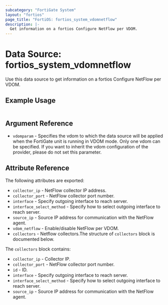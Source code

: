 ```yaml
---
subcategory: "FortiGate System"
layout: "fortios"
page_title: "FortiOS: fortios_system_vdomnetflow"
description: |-
  Get information on a fortios Configure NetFlow per VDOM.
---
```


# Data Source: fortios_system_vdomnetflow
Use this data source to get information on a fortios Configure NetFlow per VDOM.


## Example Usage

```hcl

```

## Argument Reference

* `vdomparam` - Specifies the vdom to which the data source will be applied when the FortiGate unit is running in VDOM mode. Only one vdom can be specified. If you want to inherit the vdom configuration of the provider, please do not set this parameter.

## Attribute Reference

The following attributes are exported:

* `collector_ip` - NetFlow collector IP address.
* `collector_port` - NetFlow collector port number.
* `interface` - Specify outgoing interface to reach server.
* `interface_select_method` - Specify how to select outgoing interface to reach server.
* `source_ip` - Source IP address for communication with the NetFlow agent.
* `vdom_netflow` - Enable/disable NetFlow per VDOM.
* `collectors` - Netflow collectors.The structure of `collectors` block is documented below.

The `collectors` block contains:

* `collector_ip` - Collector IP.
* `collector_port` - NetFlow collector port number.
* `id` - ID.
* `interface` - Specify outgoing interface to reach server.
* `interface_select_method` - Specify how to select outgoing interface to reach server.
* `source_ip` - Source IP address for communication with the NetFlow agent.
